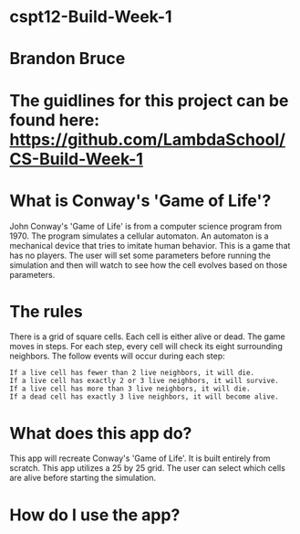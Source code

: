# cspt12-Build-Week-1
# Brandon Bruce
# The guidlines for this project can be found here: https://github.com/LambdaSchool/CS-Build-Week-1

#  What is Conway's 'Game of Life'?

John Conway's 'Game of Life' is from a computer science program from 1970. The program
simulates a cellular automaton. An automaton is a mechanical device that tries to imitate
human behavior. This is a game that has no players. The user will set some parameters 
before running the simulation and then will watch to see how the cell evolves based on those
parameters.

# The rules

There is a grid of square cells. Each cell is either alive or dead. The game moves in steps.
For each step, every cell will check its eight surrounding neighbors. The follow events will occur
during each step:

    If a live cell has fewer than 2 live neighbors, it will die.
    If a live cell has exactly 2 or 3 live neighbors, it will survive.
    If a live cell has more than 3 live neighbors, it will die.
    If a dead cell has exactly 3 live neighbors, it will become alive.

# What does this app do?

This app will recreate Conway's 'Game of Life'. It is built entirely from scratch. This app
utilizes a 25 by 25 grid. The user can select which cells are alive before starting the simulation.

# How do I use the app?
